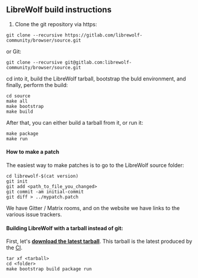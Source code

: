 ## LibreWolf build instructions

1. Clone the git repository via https:
```
git clone --recursive https://gitlab.com/librewolf-community/browser/source.git
```
or Git:
```
git clone --recursive git@gitlab.com:librewolf-community/browser/source.git
```
cd into it, build the LibreWolf tarball, bootstrap the buld environment, and finally, perform the build:
```
cd source
make all
make bootstrap
make build
```
After that, you can either build a tarball from it, or run it:
```
make package
make run
```
#### How to make a patch

The easiest way to make patches is to go to the LibreWolf source folder:
```
cd librewolf-$(cat version)
git init
git add <path_to_file_you_changed>
git commit -am initial-commit
git diff > ../mypatch.patch
```
We have Gitter / Matrix rooms, and on the website we have links to the various issue trackers.

#### Building LibreWolf with a tarball instead of git:

First, let's **[download the latest tarball](https://gitlab.com/librewolf-community/browser/source/-/jobs/artifacts/main/raw/librewolf-96.0.3-1.source.tar.gz?job=Build)**. This tarball is the latest produced by the [CI](https://gitlab.com/librewolf-community/browser/source/-/jobs).
```
tar xf <tarball>
cd <folder>
make bootstrap build package run
```
